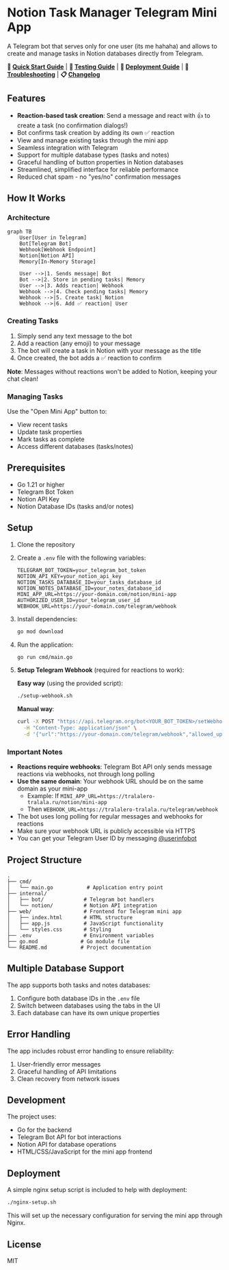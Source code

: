 # Notion Task Manager Telegram Mini App

A Telegram bot that serves only for one user (its me hahaha) and allows to create and manage tasks in Notion databases directly from Telegram.

**🎯 [Quick Start Guide](QUICKSTART.md)** | **📝 [Testing Guide](TESTING.md)** | **🚀 [Deployment Guide](DEPLOYMENT.md)** | **🔧 [Troubleshooting](TROUBLESHOOTING.md)** | **📋 [Changelog](CHANGELOG.md)**

## Features

- **Reaction-based task creation**: Send a message and react with 👍 to create a task (no confirmation dialogs!)
- Bot confirms task creation by adding its own ✅ reaction
- View and manage existing tasks through the mini app
- Seamless integration with Telegram
- Support for multiple database types (tasks and notes)
- Graceful handling of button properties in Notion databases
- Streamlined, simplified interface for reliable performance
- Reduced chat spam - no "yes/no" confirmation messages

## How It Works

### Architecture

```mermaid
graph TB
    User[User in Telegram]
    Bot[Telegram Bot]
    Webhook[Webhook Endpoint]
    Notion[Notion API]
    Memory[In-Memory Storage]
    
    User -->|1. Sends message| Bot
    Bot -->|2. Store in pending tasks| Memory
    User -->|3. Adds reaction| Webhook
    Webhook -->|4. Check pending tasks| Memory
    Webhook -->|5. Create task| Notion
    Webhook -->|6. Add ✅ reaction| User
```

### Creating Tasks

1. Simply send any text message to the bot
2. Add a reaction (any emoji) to your message
3. The bot will create a task in Notion with your message as the title
4. Once created, the bot adds a ✅ reaction to confirm

**Note**: Messages without reactions won't be added to Notion, keeping your chat clean!

### Managing Tasks

Use the "Open Mini App" button to:
- View recent tasks
- Update task properties
- Mark tasks as complete
- Access different databases (tasks/notes)

## Prerequisites

- Go 1.21 or higher
- Telegram Bot Token
- Notion API Key
- Notion Database IDs (tasks and/or notes)

## Setup

1. Clone the repository
2. Create a `.env` file with the following variables:
   ```
   TELEGRAM_BOT_TOKEN=your_telegram_bot_token
   NOTION_API_KEY=your_notion_api_key
   NOTION_TASKS_DATABASE_ID=your_tasks_database_id
   NOTION_NOTES_DATABASE_ID=your_notes_database_id
   MINI_APP_URL=https://your-domain.com/notion/mini-app
   AUTHORIZED_USER_ID=your_telegram_user_id
   WEBHOOK_URL=https://your-domain.com/telegram/webhook
   ```
3. Install dependencies:
   ```bash
   go mod download
   ```
4. Run the application:
   ```bash
   go run cmd/main.go
   ```
5. **Setup Telegram Webhook** (required for reactions to work):
   
   **Easy way** (using the provided script):
   ```bash
   ./setup-webhook.sh
   ```
   
   **Manual way**:
   ```bash
   curl -X POST "https://api.telegram.org/bot<YOUR_BOT_TOKEN>/setWebhook" \
     -H "Content-Type: application/json" \
     -d '{"url":"https://your-domain.com/telegram/webhook","allowed_updates":["message","message_reaction"]}'
   ```

### Important Notes

- **Reactions require webhooks**: Telegram Bot API only sends message reactions via webhooks, not through long polling
- **Use the same domain**: Your webhook URL should be on the same domain as your mini-app
  - Example: If `MINI_APP_URL=https://tralalero-tralala.ru/notion/mini-app`
  - Then `WEBHOOK_URL=https://tralalero-tralala.ru/telegram/webhook`
- The bot uses long polling for regular messages and webhooks for reactions
- Make sure your webhook URL is publicly accessible via HTTPS
- You can get your Telegram User ID by messaging [@userinfobot](https://t.me/userinfobot)

## Project Structure

```
.
├── cmd/
│   └── main.go           # Application entry point
├── internal/
│   ├── bot/             # Telegram bot handlers
│   └── notion/          # Notion API integration
├── web/                 # Frontend for Telegram mini app
│   ├── index.html       # HTML structure
│   ├── app.js           # JavaScript functionality
│   └── styles.css       # Styling
├── .env                 # Environment variables
├── go.mod              # Go module file
└── README.md           # Project documentation
```

## Multiple Database Support

The app supports both tasks and notes databases:

1. Configure both database IDs in the `.env` file
2. Switch between databases using the tabs in the UI
3. Each database can have its own unique properties

## Error Handling

The app includes robust error handling to ensure reliability:
1. User-friendly error messages
2. Graceful handling of API limitations
3. Clean recovery from network issues

## Development

The project uses:
- Go for the backend
- Telegram Bot API for bot interactions
- Notion API for database operations
- HTML/CSS/JavaScript for the mini app frontend

## Deployment

A simple nginx setup script is included to help with deployment:

```bash
./nginx-setup.sh
```

This will set up the necessary configuration for serving the mini app through Nginx.

## License

MIT 